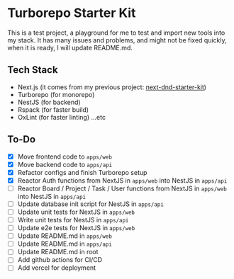 # Turborepo Starter Kit

This is a test project, a playground for me to test and import new tools into my stack.
It has many issues and problems, and might not be fixed quickly, when it is ready, I will update README.md.

## Tech Stack

- Next.js (it comes from my previous project: [next-dnd-starter-kit](https://github.com/john-data-chen/next-dnd-starter-kit))
- Turborepo (for monorepo)
- NestJS (for backend)
- Rspack (for faster build)
- OxLint (for faster linting)
  ...etc

## To-Do

- [x] Move frontend code to `apps/web`
- [x] Move backend code to `apps/api`
- [x] Refactor configs and finish Turborepo setup
- [x] Reactor Auth functions from NextJS in `apps/web` into NestJS in `apps/api`
- [ ] Reactor Board / Project / Task / User functions from NextJS in `apps/web` into NestJS in `apps/api`
- [ ] Update database init script for NestJS in `apps/api`
- [ ] Update unit tests for NextJS in `apps/web`
- [ ] Write unit tests for NestJS in `apps/api`
- [ ] Update e2e tests for NextJS in `apps/web`
- [ ] Update README.md in `apps/web`
- [ ] Update README.md in `apps/api`
- [ ] Update README.md in root
- [ ] Add github actions for CI/CD
- [ ] Add vercel for deployment
